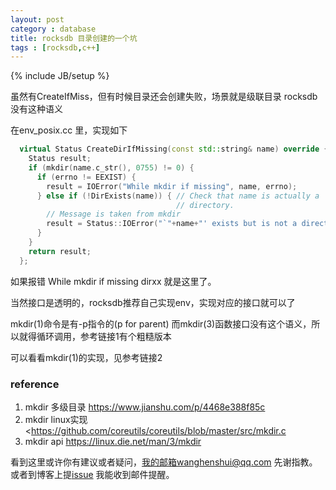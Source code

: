 ```yaml
---
layout: post
category : database
title: rocksdb 目录创建的一个坑
tags : [rocksdb,c++]
---
```

{% include JB/setup %}

虽然有CreateIfMiss，但有时候目录还会创建失败，场景就是级联目录 rocksdb没有这种语义

 在env_posix.cc 里，实现如下

```c++
  virtual Status CreateDirIfMissing(const std::string& name) override {
    Status result;
    if (mkdir(name.c_str(), 0755) != 0) {
      if (errno != EEXIST) {
        result = IOError("While mkdir if missing", name, errno);
      } else if (!DirExists(name)) { // Check that name is actually a
                                     // directory.
        // Message is taken from mkdir
        result = Status::IOError("`"+name+"' exists but is not a directory");
      }
    }
    return result;
  };
```

如果报错 While mkdir if missing dirxx 就是这里了。

当然接口是透明的，rocksdb推荐自己实现env，实现对应的接口就可以了

mkdir(1)命令是有-p指令的(p for parent) 而mkdir(3)函数接口没有这个语义，所以就得循环调用，参考链接1有个粗糙版本

可以看看mkdir(1)的实现，见参考链接2





### reference

1.  mkdir 多级目录 <https://www.jianshu.com/p/4468e388f85c>
2.  mkdir linux实现 <https://github.com/coreutils/coreutils/blob/master/src/mkdir.c
3.   mkdir api https://linux.die.net/man/3/mkdir

看到这里或许你有建议或者疑问，我的邮箱wanghenshui@qq.com 先谢指教。或者到博客上提[issue](https://github.com/wanghenshui/wanghenshui.github.io/issues/new) 我能收到邮件提醒。

